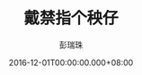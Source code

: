 ---
issue: 201
title: 戴禁指个秧仔
author: 彭瑞珠
language: 四縣
date: 2016-12-01T00:00:00.000+08:00
topic: 園藝
difficulty: 2
wikidata: Q98096058
wikidata_link: https://www.wikidata.org/wiki/Q98096058
author_wikidata_link: https://www.wikidata.org/wiki/Q98096341
author_wikidata: Q98096341
---